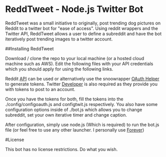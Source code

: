 # ReddTweet - Node.js Twitter Bot

ReddTweet was a small initiative to originally, post trending dog pictures on Reddit to a twitter bot for "ease of access". Using reddit wrappers and the Twitter API, ReddTweet allows a user to define a subreddit and have the bot iteratively post trending images to a twitter account.

##Installing ReddTweet

Download / clone the repo to your local machine (or a hosted cloud machine such as AWS). Edit the following files with your API credentials which you should apply for using the following links.

Reddit [API](https://www.reddit.com/wiki/api) can be used or alternatively use the snoowrapper [OAuth Helper](https://github.com/not-an-aardvark/reddit-oauth-helper) to generate tokens.
Twitter [Developer](https://developer.twitter.com/en/apps) is also required as they provide you with tokens to post to an account.

Once you have the tokens for both, fill the tokens into the ./config/configoauth.js and configtwit.js respectively. You also have some configuration options inside of ./bot.js which allows you to change subreddit, set your own iterative timer and change caption.

After configuration, simply use node.js (Which is required) to run the bot.js file (or feel free to use any other launcher. I personally use [Forever](https://www.npmjs.com/package/forever))

#License

This bot has no license restrictions. Do what you wish.

